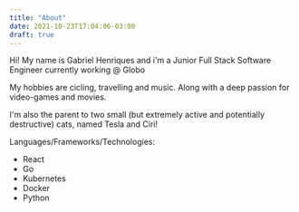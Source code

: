 ```yaml
---
title: "About"
date: 2021-10-23T17:04:06-03:00
draft: true
---
```


Hi! My name is Gabriel Henriques and i'm a Junior Full Stack Software Engineer currently working @ Globo

My hobbies are cicling, travelling and music. Along with a deep passion for video-games and movies.

I'm also the parent to two small (but extremely active and potentially destructive) cats, named Tesla and Ciri!

Languages/Frameworks/Technologies:

- React
- Go
- Kubernetes
- Docker
- Python
